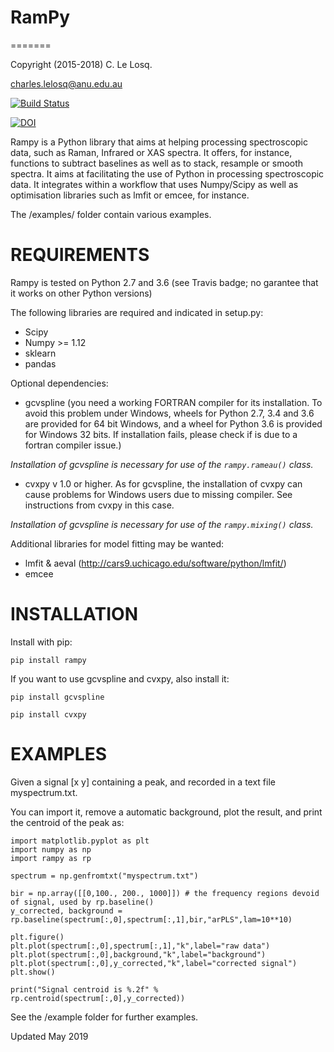 # RamPy
=======

Copyright (2015-2018) C. Le Losq.

charles.lelosq@anu.edu.au

[![Build Status](https://travis-ci.org/charlesll/rampy.svg?branch=master)](https://travis-ci.org/charlesll/rampy)

[![DOI](https://zenodo.org/badge/DOI/10.5281/zenodo.1168729.svg)](https://doi.org/10.5281/zenodo.1168729)

Rampy is a Python library that aims at helping processing spectroscopic data, such as Raman, Infrared or XAS spectra. It offers, for instance, functions to subtract baselines as well as to stack, resample or smooth spectra. It aims at facilitating the use of Python in processing spectroscopic data. It integrates within a workflow that uses Numpy/Scipy as well as optimisation libraries such as lmfit or emcee, for instance.

The /examples/ folder contain various examples.

# REQUIREMENTS

Rampy is tested on Python 2.7 and 3.6 (see Travis badge; no garantee that it works on other Python versions)

The following libraries are required and indicated in setup.py:

- Scipy
- Numpy >= 1.12
- sklearn
- pandas

Optional dependencies:

- gcvspline (you need a working FORTRAN compiler for its installation. To avoid this problem under Windows, wheels for Python 2.7, 3.4 and 3.6 are provided for 64 bit Windows, and a wheel for Python 3.6 is provided for Windows 32 bits. If installation fails, please check if is due to a fortran compiler issue.)

*Installation of gcvspline is necessary for use of the `rampy.rameau()` class.*

- cvxpy v 1.0 or higher. As for gcvspline, the installation of cvxpy can cause problems for Windows users due to missing compiler. See instructions from cvxpy in this case.

*Installation of gcvspline is necessary for use of the `rampy.mixing()` class.*

Additional libraries for model fitting may be wanted:

- lmfit & aeval (http://cars9.uchicago.edu/software/python/lmfit/)
- emcee

# INSTALLATION

Install with pip:

  `pip install rampy` 

If you want to use gcvspline and cvxpy, also install it:

  `pip install gcvspline`

  `pip install cvxpy`
 
# EXAMPLES

Given a signal [x y] containing a peak, and recorded in a text file myspectrum.txt. 

You can import it, remove a automatic background, plot the result, and print the centroid of the peak as:

```
import matplotlib.pyplot as plt
import numpy as np
import rampy as rp

spectrum = np.genfromtxt("myspectrum.txt")

bir = np.array([[0,100., 200., 1000]]) # the frequency regions devoid of signal, used by rp.baseline()
y_corrected, background = rp.baseline(spectrum[:,0],spectrum[:,1],bir,"arPLS",lam=10**10)

plt.figure()
plt.plot(spectrum[:,0],spectrum[:,1],"k",label="raw data")
plt.plot(spectrum[:,0],background,"k",label="background")
plt.plot(spectrum[:,0],y_corrected,"k",label="corrected signal")
plt.show()

print("Signal centroid is %.2f" % rp.centroid(spectrum[:,0],y_corrected))
```

See the /example folder for further examples.

Updated May 2019





